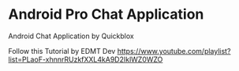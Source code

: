 # Android Pro Chat Application
Android Chat Application by Quickblox 

Follow this Tutorial by EDMT Dev
https://www.youtube.com/playlist?list=PLaoF-xhnnrRUzkfXXL4kA9D2IklWZ0WZO

